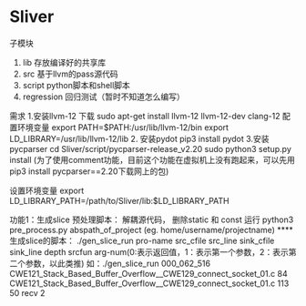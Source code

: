 # Sliver
子模块
1. lib 存放编译好的共享库
2. src 基于llvm的pass源代码
3. script python脚本和shell脚本
4. regression 回归测试（暂时不知道怎么编写）


需求
1.安装llvm-12
下载 sudo apt-get install llvm-12 llvm-12-dev clang-12
配置环境变量
export PATH=$PATH:/usr/lib/llvm-12/bin
export LD_LIBRARY=/usr/lib/llvm-12/lib
2. 安装pydot
pip3 install pydot
3.安装pycparser
cd Sliver/script/pycparser-release_v2.20
sudo python3 setup.py install (为了使用comment功能，目前这个功能在虚拟机上没有跑起来，可以先用pip3 install pycparser==2.20下载网上的包)


设置环境变量
export LD_LIBRARY_PATH=/path/to/Sliver/lib:$LD_LIBRARY_PATH


功能1：生成slice
预处理脚本： 解耦源代码， 删除static 和 const
运行 python3 pre_process.py abspath_of_project (eg. home/username/projectname)
****生成slice的脚本：
./gen_slice_run pro-name src_cfile src_line sink_cfile sink_line depth srcfun arg-num(0:表示返回值，1：表示第一个参数，2：表示第二个参数，以此类推)
如：./gen_slice_run 000_062_516 CWE121_Stack_Based_Buffer_Overflow__CWE129_connect_socket_01.c 84 CWE121_Stack_Based_Buffer_Overflow__CWE129_connect_socket_01.c 113 50 recv 2
